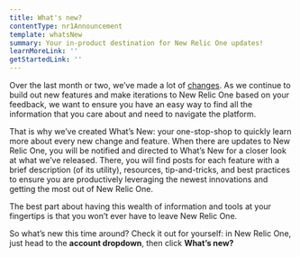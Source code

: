 ```yaml
---
title: What's new?
contentType: nr1Announcement
template: whatsNew
summary: Your in-product destination for New Relic One updates!
learnMoreLink: ''
getStartedLink: ''
---
```


Over the last month or two, we’ve made a lot of [changes](https://blog.newrelic.com/product-news/reimagined-new-relic-one-experience/). As we continue to build out new features and make iterations to New Relic One based on your feedback, we want to ensure you have an easy way to find all the information that you care about and need to navigate the platform.

That is why we’ve created What’s New: your one-stop-shop to quickly learn more about every new change and feature. When there are updates to New Relic One, you will be notified and directed to What’s New for a closer look at what we’ve released. There, you will find posts for each feature with a brief description (of its utility), resources, tip-and-tricks, and best practices to ensure you are productively leveraging the newest innovations and getting the most out of New Relic One.

The best part about having this wealth of information and tools at your fingertips is that you won’t ever have to leave New Relic One.

So what’s new this time around? Check it out for yourself: in New Relic One, just head to the **account dropdown**, then click **What’s new?**
